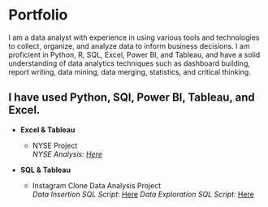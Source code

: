# Portfolio
I am a data analyst with experience in using various tools and technologies to collect, organize, and analyze data to inform business decisions. I am proficient in Python, R, SQL, Excel, Power BI, and Tableau, and have a solid understanding of data analytics techniques such as dashboard building, report writing, data mining, data merging, statistics, and critical thinking.

## I have used Python, SQl, Power BI, Tableau, and Excel. 

- **Excel & Tableau**  
    - NYSE Project  
     _NYSE Analysis: [Here](https://github.com/riddhikhokhariya/DataAnalystPortfolio/blob/main/NYSE_Analysis.xlsx)_
      
- **SQL & Tableau**  
    - Instagram Clone Data Analysis Project  
     _Data Insertion SQL Script:_ [Here](https://github.com/riddhikhokhariya/DataAnalystPortfolio/blob/main/Intsagram%20Clone%20data%20Insertion%20-%20SQL)
     _Data Exploration SQL Script:_  [Here](https://github.com/riddhikhokhariya/DataAnalystPortfolio/blob/main/Instagram%20clone%20data%20analysis%20-%20SQL)

